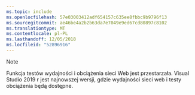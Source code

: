 ```yaml
---
ms.topic: include
ms.openlocfilehash: 57e03003412adf654157c635ee8fbbc9b9796f13
ms.sourcegitcommit: ae46be4a2b2b63da7e7049e9ed67cd80897c8102
ms.translationtype: MT
ms.contentlocale: pl-PL
ms.lasthandoff: 12/05/2018
ms.locfileid: "52896916"
---
```

> [!NOTE]
> Funkcja testów wydajności i obciążenia sieci Web jest przestarzała. Visual Studio 2019 r jest najnowszej wersji, gdzie wydajności sieci web i testy obciążenia będą dostępne.